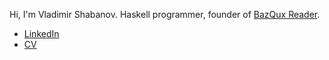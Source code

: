 Hi, I'm Vladimir Shabanov. Haskell programmer, founder of [BazQux Reader](https://bazqux.com).

* [LinkedIn](https://www.linkedin.com/in/vshabanov/)
* [CV](https://vshabanov.com/cv)

<!---
- 👋 Hi, I’m @vshabanov
- 👀 I’m interested in ...
- 🌱 I’m currently learning ...
- 💞️ I’m looking to collaborate on ...
- 📫 How to reach me ...

<!---
vshabanov/vshabanov is a ✨ special ✨ repository because its `README.md` (this file) appears on your GitHub profile.
You can click the Preview link to take a look at your changes.
--->
